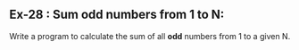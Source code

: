 ## Ex-28 : Sum odd numbers from 1 to N:  

Write a program to calculate the sum of all **odd** numbers from 1 to a given N.